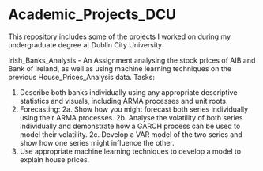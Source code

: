 # Academic_Projects_DCU
This repository includes some of the projects I worked on during my undergraduate degree at Dublin City University.

Irish_Banks_Analysis - An Assignment analysing the stock prices of AIB and Bank of Ireland, as well as using machine learning techniques on the previous House_Prices_Analysis data.
Tasks:
1. Describe both banks individually using any appropriate descriptive statistics and visuals, including ARMA processes and unit roots.
2. Forecasting:
2a. Show how you might forecast both series individually using their ARMA processes.
2b. Analyse the volatility of both series individually and demonstrate how a GARCH
process can be used to model their volatility.
2c. Develop a VAR model of the two series and show how one series might influence the other.
3. Use appropriate machine learning techniques to develop a model to explain house prices. 
